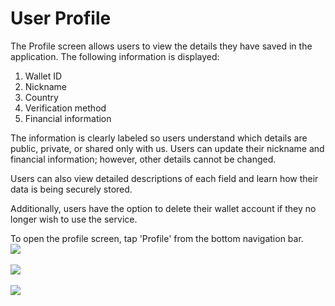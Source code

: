 # User Profile

The Profile screen allows users to view the details they have saved in the application. The following information is displayed:

1. Wallet ID
2. Nickname
3. Country
4. Verification method
5. Financial information

The information is clearly labeled so users understand which details are public, private, or shared only with us. Users can update their nickname and financial information; however, other details cannot be changed.

Users can also view detailed descriptions of each field and learn how their data is being securely stored.

Additionally, users have the option to delete their wallet account if they no longer wish to use the service.

To open the profile screen, tap 'Profile' from the bottom navigation bar.\
![](../../.gitbook/assets/Screenshot\_20240917\_174347.png)\
\
![](../../.gitbook/assets/Screenshot\_20240917\_174355.png)\
\
![](../../.gitbook/assets/Screenshot\_20240917\_174405.png)
